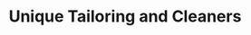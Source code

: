 ---
title: "Unique Tailoring and Cleaners"
url: /yorktown/unique-tailoring-and-cleaners/
shop: Schneiderei
---